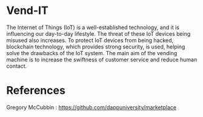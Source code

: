 # Vend-IT

The Internet of Things (IoT) is a well-established technology, and it is influencing our day-to-day lifestyle. The threat of these IoT devices being misused also increases. To protect IoT devices from being hacked, blockchain technology, which provides strong security, is used, helping solve the drawbacks of the IoT system. The main aim of the vending machine is to increase the swiftness of customer service and reduce human contact.

# References

Gregory McCubbin : https://github.com/dappuniversity/marketplace
